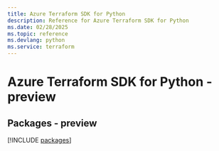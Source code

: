 ```yaml
---
title: Azure Terraform SDK for Python
description: Reference for Azure Terraform SDK for Python
ms.date: 02/28/2025
ms.topic: reference
ms.devlang: python
ms.service: terraform
---
```

# Azure Terraform SDK for Python - preview
## Packages - preview
[!INCLUDE [packages](terraform-index.md)]